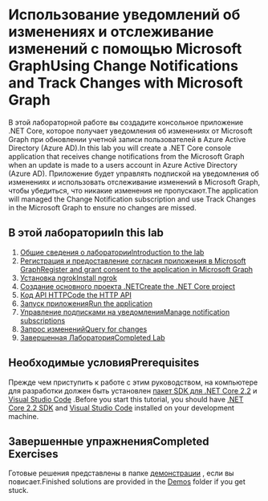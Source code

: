 # <a name="using-change-notifications-and-track-changes-with-microsoft-graph"></a><span data-ttu-id="0d02e-101">Использование уведомлений об изменениях и отслеживание изменений с помощью Microsoft Graph</span><span class="sxs-lookup"><span data-stu-id="0d02e-101">Using Change Notifications and Track Changes with Microsoft Graph</span></span>

<span data-ttu-id="0d02e-102">В этой лабораторной работе вы создадите консольное приложение .NET Core, которое получает уведомления об изменениях от Microsoft Graph при обновлении учетной записи пользователей в Azure Active Directory (Azure AD).</span><span class="sxs-lookup"><span data-stu-id="0d02e-102">In this lab you will create a .NET Core console application that receives change notifications from the Microsoft Graph when an update is made to a users account in Azure Active Directory (Azure AD).</span></span> <span data-ttu-id="0d02e-103">Приложение будет управлять подпиской на уведомления об изменениях и использовать отслеживание изменений в Microsoft Graph, чтобы убедиться, что никакие изменения не пропускают.</span><span class="sxs-lookup"><span data-stu-id="0d02e-103">The application will managed the Change Notification subscription and use Track Changes in the Microsoft Graph to ensure no changes are missed.</span></span>

## <a name="in-this-lab"></a><span data-ttu-id="0d02e-104">В этой лаборатории</span><span class="sxs-lookup"><span data-stu-id="0d02e-104">In this lab</span></span>

1. [<span data-ttu-id="0d02e-105">Общие сведения о лаборатории</span><span class="sxs-lookup"><span data-stu-id="0d02e-105">Introduction to the lab</span></span>](./tutorial/01_intro.md)
1. [<span data-ttu-id="0d02e-106">Регистрация и предоставление согласия приложения в Microsoft Graph</span><span class="sxs-lookup"><span data-stu-id="0d02e-106">Register and grant consent to the application in Microsoft Graph</span></span>](./tutorial/02_create-app.md)
1. [<span data-ttu-id="0d02e-107">Установка ngrok</span><span class="sxs-lookup"><span data-stu-id="0d02e-107">Install ngrok</span></span>](./tutorial/03_ngrok.md)
1. [<span data-ttu-id="0d02e-108">Создание основного проекта .NET</span><span class="sxs-lookup"><span data-stu-id="0d02e-108">Create the .NET Core project</span></span>](./tutorial/04_create-project.md)
1. [<span data-ttu-id="0d02e-109">Код API HTTP</span><span class="sxs-lookup"><span data-stu-id="0d02e-109">Code the HTTP API</span></span>](./tutorial/05_add-code.md)
1. [<span data-ttu-id="0d02e-110">Запуск приложения</span><span class="sxs-lookup"><span data-stu-id="0d02e-110">Run the application</span></span>](./tutorial/06_run.md)
1. [<span data-ttu-id="0d02e-111">Управление подписками на уведомления</span><span class="sxs-lookup"><span data-stu-id="0d02e-111">Manage notification subscriptions</span></span>](./tutorial/07_subbscription-management.md)
1. [<span data-ttu-id="0d02e-112">Запрос изменений</span><span class="sxs-lookup"><span data-stu-id="0d02e-112">Query for changes</span></span>](./tutorial/08_deltaquery.md)
1. [<span data-ttu-id="0d02e-113">Завершенная Лаборатория</span><span class="sxs-lookup"><span data-stu-id="0d02e-113">Completed Lab</span></span>](./tutorial/09_completed.md)

## <a name="prerequisites"></a><span data-ttu-id="0d02e-114">Необходимые условия</span><span class="sxs-lookup"><span data-stu-id="0d02e-114">Prerequisites</span></span>

<span data-ttu-id="0d02e-115">Прежде чем приступить к работе с этим руководством, на компьютере для разработки должен быть установлен [пакет SDK для .NET Core 2,2](https://dotnet.microsoft.com/download) и [Visual Studio Code](https://code.visualstudio.com/) .</span><span class="sxs-lookup"><span data-stu-id="0d02e-115">Before you start this tutorial, you should have [.NET Core 2.2 SDK](https://dotnet.microsoft.com/download) and [Visual Studio Code](https://code.visualstudio.com/) installed on your development machine.</span></span> 

## <a name="completed-exercises"></a><span data-ttu-id="0d02e-116">Завершенные упражнения</span><span class="sxs-lookup"><span data-stu-id="0d02e-116">Completed Exercises</span></span>

<span data-ttu-id="0d02e-117">Готовые решения представлены в папке [демонстрации](./Demos) , если вы повисает.</span><span class="sxs-lookup"><span data-stu-id="0d02e-117">Finished solutions are provided in the [Demos](./Demos) folder if you get stuck.</span></span>